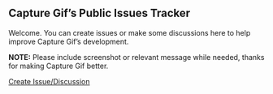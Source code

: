 ## Capture Gif’s Public Issues Tracker

Welcome. You can create issues or make some discussions here to help improve Capture Gif’s development.

**NOTE:** Please include screenshot or relevant message while needed, thanks for making Capture Gif better.

[Create Issue/Discussion](https://github.com/aaron-elkins/capture-gif-issue/issues/new)